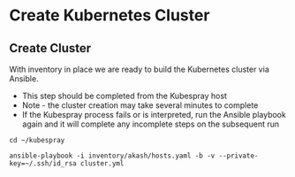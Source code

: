 # Create Kubernetes Cluster

## Create Cluster

With inventory in place we are ready to build the Kubernetes cluster via Ansible.

* This step should be completed from the Kubespray host
* Note - the cluster creation may take several minutes to complete
* If the Kubespray process fails or is interpreted, run the Ansible playbook again and it will complete any incomplete steps on the subsequent run

```
cd ~/kubespray

ansible-playbook -i inventory/akash/hosts.yaml -b -v --private-key=~/.ssh/id_rsa cluster.yml
```
